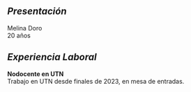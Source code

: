 ## _Presentación_
Melina Doro   
20 años
## _Experiencia Laboral_
**Nodocente en UTN**  
Trabajo en UTN desde finales de 2023, en mesa de entradas.
